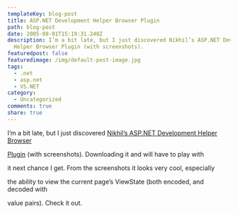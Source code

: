 ```yaml
---
templateKey: blog-post
title: ASP.NET Development Helper Browser Plugin
path: blog-post
date: 2005-08-01T15:19:31.248Z
description: I’m a bit late, but I just discovered Nikhil’s ASP.NET Development
  Helper Browser Plugin (with screenshots).
featuredpost: false
featuredimage: /img/default-post-image.jpg
tags:
  - .net
  - asp.net
  - VS.NET
category:
  - Uncategorized
comments: true
share: true
---
```

<!--StartFragment-->

I’m a bit late, but I just discovered [Nikhil’s ASP.NET Development Helper Browser](http://www.nikhilk.net/)

[Plugin](http://www.nikhilk.net/) (with screenshots). Downloading it and will have to play with

it next chance I get. From the screenshots it looks very cool, especially

the ability to view the current page’s ViewState (both encoded, and decoded with

value pairs). Check it out.

<!--EndFragment-->